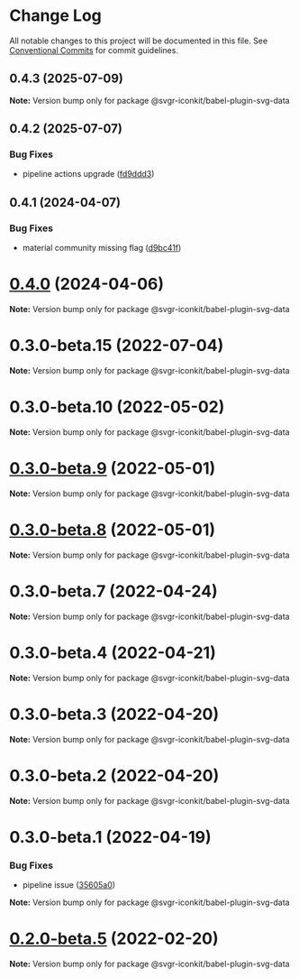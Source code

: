 # Change Log

All notable changes to this project will be documented in this file.
See [Conventional Commits](https://conventionalcommits.org) for commit guidelines.

## 0.4.3 (2025-07-09)

**Note:** Version bump only for package @svgr-iconkit/babel-plugin-svg-data





## 0.4.2 (2025-07-07)


### Bug Fixes

* pipeline actions upgrade ([fd9ddd3](https://github.com/svgr-iconkit/svgr-iconkit/commit/fd9ddd3af43ca715e838bae5b58baae05aad9199))





## 0.4.1 (2024-04-07)


### Bug Fixes

* material community missing flag ([d9bc41f](https://github.com/svgr-iconkit/svgr-iconkit/commit/d9bc41ff58f0104aaa7452c8ba662769ed540732))





# [0.4.0](https://github.com/svgr-iconkit/svgr-iconkit/compare/v0.3.1...v0.4.0) (2024-04-06)

**Note:** Version bump only for package @svgr-iconkit/babel-plugin-svg-data





# 0.3.0-beta.15 (2022-07-04)

**Note:** Version bump only for package @svgr-iconkit/babel-plugin-svg-data





# 0.3.0-beta.10 (2022-05-02)

**Note:** Version bump only for package @svgr-iconkit/babel-plugin-svg-data





# [0.3.0-beta.9](https://github.com/svgr-iconkit/svgr-iconkit/compare/v0.3.0-beta.3...v0.3.0-beta.9) (2022-05-01)

**Note:** Version bump only for package @svgr-iconkit/babel-plugin-svg-data





# [0.3.0-beta.8](https://github.com/svgr-iconkit/svgr-iconkit/compare/v0.3.0-beta.3...v0.3.0-beta.8) (2022-05-01)

**Note:** Version bump only for package @svgr-iconkit/babel-plugin-svg-data





# 0.3.0-beta.7 (2022-04-24)

**Note:** Version bump only for package @svgr-iconkit/babel-plugin-svg-data





# 0.3.0-beta.4 (2022-04-21)

**Note:** Version bump only for package @svgr-iconkit/babel-plugin-svg-data





# 0.3.0-beta.3 (2022-04-20)

**Note:** Version bump only for package @svgr-iconkit/babel-plugin-svg-data





# 0.3.0-beta.2 (2022-04-20)

**Note:** Version bump only for package @svgr-iconkit/babel-plugin-svg-data





# 0.3.0-beta.1 (2022-04-19)


### Bug Fixes

* pipeline issue ([35605a0](https://github.com/svgr-iconkit/svgr-iconkit/commit/35605a00d60b4ec4a944048c9e1e32718a448878))







**Note:** Version bump only for package @svgr-iconkit/babel-plugin-svg-data





# [0.2.0-beta.5](https://github.com/svgr-iconkit/svgr-iconkit/compare/v0.2.0-beta.4...v0.2.0-beta.5) (2022-02-20)

**Note:** Version bump only for package @svgr-iconkit/babel-plugin-svg-data
